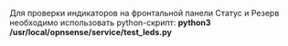 Для проверки индикаторов на фронтальной панели Статус и Резерв необходимо использовать python-скрипт:
**python3 /usr/local/opnsense/service/test_leds.py**

